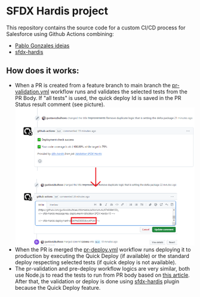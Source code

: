 # SFDX Hardis project

This repository contains the source code for a custom CI/CD process for Salesforce using Github Actions combining:
 - [Pablo Gonzales ideias](https://www.pablogonzalez.io/)
 - [sfdx-hardis](https://sfdx-hardis.cloudity.com/)

## How does it works:

- When a PR is created from a feature branch to main branch the [pr-validation.yml](https://github.com/gustavozbulhoes/sfdxHardis/blob/main/.github/workflows/pr-validation.yml) workflow runs and validates the selected tests from the PR Body. If "all tests" is used, the quick deploy Id is saved in the PR Status result comment (see picture).
![plot](./publicPictures/sfdx-hardis-QuickDeploy.png)
- When the PR is merged the [pr-deploy.yml](https://github.com/gustavozbulhoes/sfdxHardis/blob/main/.github/workflows/pr-deploy.yml) workflow runs deploying it to production by executing the Quick Deploy (if available) or the standard deploy respecting selected tests (if quick deploy is not available).
- The pr-validation and pre-deploy workflow logics are very similar, both use Node.js to read the tests to run from PR body based on [this article](https://www.pablogonzalez.io/.my-first-salesforce-cli-plugin-part-2-reading-files-from-an-sfdx-project-directory/). After that, the validation or deploy is done using [sfdx-hardis](https://sfdx-hardis.cloudity.com/) plugin because the Quick Deploy feature.